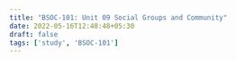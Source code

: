 ```yaml
---
title: "BSOC-101: Unit 09 Social Groups and Community"
date: 2022-05-16T12:48:48+05:30
draft: false
tags: ['study', 'BSOC-101']
---
```


